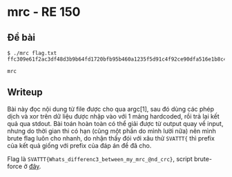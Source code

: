 # mrc - RE 150
## Đề bài
```
$ ./mrc flag.txt
ffc309e61f2ac3df48d3b9b64fd1720bfb95b460a1235f5d91c4f92ce90dfa516e1b8c49225b808560a9d853980662dc26984e

mrc
```

## Writeup
Bài này đọc nội dung từ file được cho qua argc[1], sau đó dùng các phép dịch và xor trên dữ liệu được nhập vào với 1 mảng hardcoded, rồi trả lại kết quả qua stdout. Bài toán hoàn toàn có thể giải được từ output quay về input, nhưng do thời gian thi có hạn (cũng một phần do mình lười nữa) nên mình brute flag luôn cho nhanh, do nhận thấy đói với xâu thử `SVATTT{` thì prefix của kết quả giống với prefix của đáp án đề đã cho.

Flag là `SVATTT{Whats_differenc3_between_my_mrc_@nd_crc}`, script brute-force ở [đây](https://github.com/chitoge/SVATTT-Writeups/blob/master/re/mrc/brute_mrc.py).